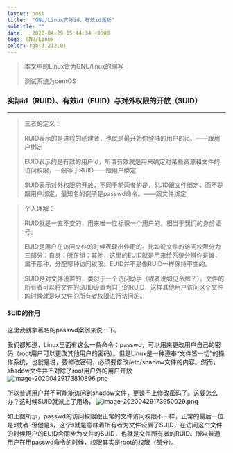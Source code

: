 ```yaml
---
layout: post
title:  "GNU/Linux实际id、有效id浅析"
subtitle: ""
date:   2020-04-29 15:44:34 +0800
tags: GNU/Linux
color: rgb(3,212,0)
---
```


> 本文中的Linux皆为GNU/linux的缩写
>
> 测试系统为centOS

### 实际id（RUID）、有效id（EUID）与对外权限的开放（SUID）

***

> 三者的定义：
>
> RUID表示的是进程的创建者，也就是最开始你登陆的用户的id。——跟用户绑定
>
> EUID表示的是有效的用户id，所谓有效就是用来确定对某些资源和文件的访问权限，一般等于RUID——跟用户绑定
>
> SUID表示对外权限的开放，不同于前两者的是，SUID跟文件绑定，而不是跟用户绑定，最知名的例子是passwd命令。——跟文件绑定

>个人理解：
>
>RUID就是一直不变的，用来唯一性标识一个用户的，相当于我们的身份证号。
>
>EUID是用户在访问文件的时候表现出作用的。比如说文件的访问权限分为三部分：自身：所在组：其他，这里的EUID就是用来给系统分辨你是谁，属于那种，分配哪种访问权限。EUID并不是像RUID一样保持不变的。
>
>SUID是对文件设置的，类似于一个访问助手（或者说如见令牌？）。文件的所有者可以将文件的SUID设置为自己的RUID，这样其他用户访问这个文件的时候就是以文件的所有者权限进行访问的。

#### SUID的作用

这里我就拿著名的passwd案例来说一下。

我们都知道，Linux里面有这么一条命令：passwd，可以用来更改用户自己的密码（root用户可以更改其他用户的密码）。但是Linux是一种遵奉“文件皆一切”的操作系统，也就是说，要修改密码，必须要修改/etc/shadow文件的内容。然而，shadow文件并不对除了root用户外的用户开放
![image-20200429173810896.png](https://i.loli.net/2020/04/29/bwmrxgfaMXFk68s.png)

所以普通用户并不可能能访问到shadow文件，更谈不上修改密码了。这要怎么办？这时候SUID就派上了用场，
![image-20200429173950029.png](https://i.loli.net/2020/04/29/ucl1WxUjCvJ6FYi.png)

如上图所示，passwd的访问权限跟正常的文件访问权限不一样，正常的最后一位是x或者-但他是s，这个s就是意味着所有者为文件设置了SUID，在访问这个文件的时候用户的EUID会同步为文件的SUID，也就是文件所有者的RUID。所以普通用户在用passwd命令的时候，权限其实是root的权限（部分）。

